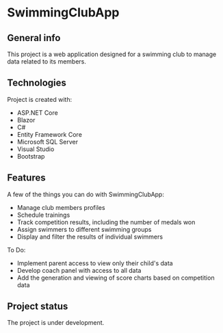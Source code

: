 # SwimmingClubApp

## General info
This project is a web application designed for a swimming club to manage data related to its members.

## Technologies
Project is created with:
* ASP.NET Core
* Blazor
* C#
* Entity Framework Core
* Microsoft SQL Server
* Visual Studio
* Bootstrap

## Features
A few of the things you can do with SwimmingClubApp:
* Manage club members profiles
* Schedule trainings
* Track competition results, including the number of medals won
* Assign swimmers to different swimming groups
* Display and filter the results of individual swimmers

To Do:
* Implement parent access to view only their child's data
* Develop coach panel with access to all data
* Add the generation and viewing of score charts based on competition data

## Project status
The project is under development.
